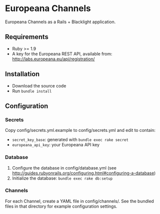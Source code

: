 # Europeana Channels

Europeana Channels as a Rails + Blacklight application.

## Requirements

* Ruby >= 1.9
* A key for the Europeana REST API, available from:
  http://labs.europeana.eu/api/registration/

## Installation

* Download the source code
* Run `bundle install`

## Configuration

### Secrets

Copy config/secrets.yml.example to config/secrets.yml and edit to contain:
* `secret_key_base`: generated with `bundle exec rake secret`
* `europeana_api_key`: your Europeana API key

### Database

1. Configure the database in config/database.yml (see
  http://guides.rubyonrails.org/configuring.html#configuring-a-database)
2. Initialize the database: `bundle exec rake db:setup`

### Channels

For each Channel, create a YAML file in config/channels/. See the bundled 
files in that directory for example configuration settings.
